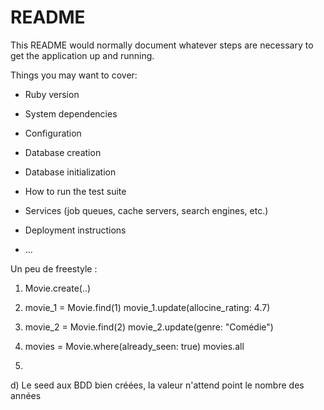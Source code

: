 # README

This README would normally document whatever steps are necessary to get the
application up and running.

Things you may want to cover:

* Ruby version

* System dependencies

* Configuration

* Database creation

* Database initialization

* How to run the test suite

* Services (job queues, cache servers, search engines, etc.)

* Deployment instructions

* ...

Un peu de freestyle :
1) Movie.create(..)

2) movie_1 = Movie.find(1)
   movie_1.update(allocine_rating: 4.7)

3) movie_2 = Movie.find(2)
   movie_2.update(genre: "Comédie")

4)  movies = Movie.where(already_seen: true)
    movies.all

5)      

d) Le seed aux BDD bien créées, la valeur n'attend point le nombre des années
